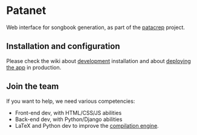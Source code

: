 Patanet
============

Web interface for songbook generation, as part of the [patacrep](http://www.patacrep.com/fr/index.php) project.

## Installation and configuration

Please check the wiki about [development](https://github.com/patacrep/patanet/wiki/Development-installation) installation and about [deploying the app](https://github.com/patacrep/patanet/wiki/Deploying-the-app) in production.


## Join the team

If you want to help, we need various competencies: 

* Front-end dev, with HTML/CSS/JS abilities
* Back-end dev, with Python/Django abilities
* LaTeX and Python dev to improve the [compilation engine](https://github.com/patacrep/patacrep).
